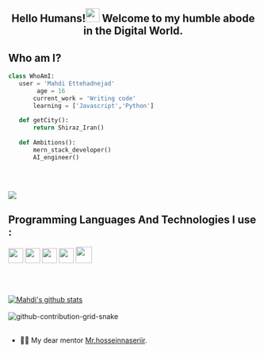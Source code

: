 <h2 align="center">Hello Humans!<a href="#"><img src="https://media.giphy.com/media/hvRJCLFzcasrR4ia7z/giphy.gif" width="28px" height="28px"></a> Welcome to my humble abode in the Digital World.</h2> 

  ## Who am I?
 ```python
 class WhoAmI:
 	user = 'Mahdi Ettehadnejad'
         age = 16
		current_work = 'Writing code'
		learning = ['Javascript','Python']
	
	def getCity():
		return Shiraz_Iran()
	
	def Ambitions():
		mern_stack_developer()
		AI_engineer()
	
 ```

<br/>

<a href="#"> <img src = "https://github-readme-stats.vercel.app/api/top-langs/?username=mahdi-Eth&layout=compact"> </a>


## Programming Languages And Technologies I use :
<a href="#"><img src = 'https://github.com/MarikIshtar007/MarikIshtar007/blob/master/images/python2.png' height='30'/></a> <a href="#"><img src = 
'https://github.com/MarikIshtar007/MarikIshtar007/blob/master/images/html.svg' width='30'/></a> <a href="#"><img src = 
'https://github.com/MarikIshtar007/MarikIshtar007/blob/master/images/css.svg' width='30'/></a> <a href="#"><img src = 
'https://github.com/MarikIshtar007/MarikIshtar007/blob/master/images/js.svg' width='30'/></a> <a href="#"><img src = 
'https://github.com/MarikIshtar007/MarikIshtar007/blob/master/images/bootstrap.svg' width='33'/></a>

<br/>
<br/>

 <a href="#">![Mahdi's github stats]( https://github-readme-stats.vercel.app/api?username=mahdi-Eth&show_icons=true&hide=[%22issues%22]
)</a>
<br/>
<br/>
 ![github-contribution-grid-snake](https://user-images.githubusercontent.com/90142173/154796318-e529fdc7-2132-4ce7-8417-06b71cf02506.svg)
<br/>
<br/>
- 👦🏻 My dear mentor [Mr.hosseinnaseriir](https://github.com/hosseinnaseriir).


<!--
**mahdi-Eth/mahdi-Eth** is a ✨ _special_ ✨ repository because its `README.md` (this file) appears on your GitHub profile.

Here are some ideas to get you started:

- 🔭 I’m currently working on ...
- 🌱 I’m currently learning ...
- 👯 I’m looking to collaborate on ...
- 🤔 I’m looking for help with ...
- 💬 Ask me about ...
- 📫 How to reach me: ...
- 😄 Pronouns: ...
- ⚡ Fun fact: ...
-->
